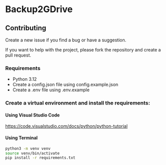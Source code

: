 # Backup2GDrive

## Contributing

Create a new issue if you find a bug or have a suggestion.

If you want to help with the project, please fork the repository and create a pull request.

### Requirements

- Python 3.12
- Create a config.json file using config.example.json
- Create a .env file using .env.example


### Create a virtual environment and install the requirements:

#### Using Visual Studio Code

https://code.visualstudio.com/docs/python/python-tutorial

#### Using Terminal
```bash
python3 -m venv venv
source venv/bin/activate
pip install -r requirements.txt
```